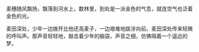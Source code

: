 麦穗随风飘扬，飘落到河水上，数林里，到处是一派金色的气息，就连空气也泛着金色的光。

麦田深处，少年一边拨开比他还高麦子，一边艰难地跋涉向前。麦田深处传来轻微的呼叫声。那声音轻轻地，敲击着少年的脑袋，声音之细，仿佛隔着一个遥远的梦。



